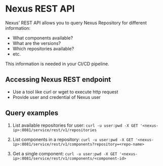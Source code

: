 # Nexus REST API

Nexus' REST API allows you to query Nexus Repository for different information:
- What components available?
- What are the versions?
- Which repositories available?
- etc.

This information is needed in your CI/CD pipeline.

## Accessing Nexus REST endpoint
- Use a tool like curl or wget to execute http request
- Provide user and credential of Nexus user

## Query examples
1. List available repositories for user:
`curl -u user:pwd -X GET '<nexus-ip>:8081/service/rest/v1/repositories`

2. List components in a repository:
`curl -u user:pwd -X GET '<nexus-ip>:8081/service/rest/v1/components?repository=<repo-name>`

3. Get a single component:
`curl -u user:pwd -X GET '<nexus-ip>:8081/service/rest/v1/components/<component-id>`

